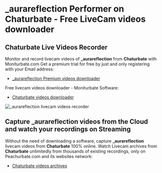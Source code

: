 # _aurareflection Performer on Chaturbate - Free LiveCam videos downloader

## Chaturbate Live Videos Recorder

Monitor and record livecam videos of **_aurareflection** from **Chaturbate** with Moniturbate.com
Get a premium trial for free by just and only registering with your Email address:
* [_aurareflection Premium videos downloader](https://moniturbate.com/request-demo-licence-key.html)

Free livecam videos downloader - Moniturbate Software:
* [Chaturbate videos downloader](https://moniturbate.com/moniturbate-download-software.html)

![_aurareflection livecam videos recorder](https://peachurnet.com/templates/moniturbate-software.png)


## Capture _aurareflection videos from the Cloud and watch your recordings on Streaming

Without the need of downloading a software, capture **_aurareflection** livecam videos from **Chaturbate** 100% online.
Watch Livecam archives from **Chaturbate** unlimitedly from thousands of existing recordings, only on Peachurbate.com and its websites network:
* [Chaturbate videos archives](https://peachurnet.com/)